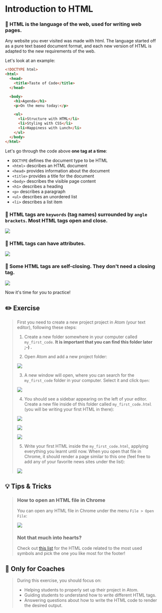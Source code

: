 # Introduction to HTML

### 🌟 HTML is the language of the web, used for writing web pages.

Any website you ever visited was made with html. The language started off as a pure text based document format, and each new version of HTML is adapted to the new requirements of the web.

Let's look at an example:

```html
<!DOCTYPE html>
<html>
  <head>
    <title>Taste of Code</title>
  </head>

  <body>
    <h1>Agenda</h1>
    <p>On the menu today:</p>

    <ul>
      <li>Structure with HTML</li>
      <li>Styling with CSS</li>
      <li>Happiness with Lunch</li>
    </ul>
  </body>
</html>
```

Let's go through the code above **one tag at a time**:

* `DOCTYPE` defines the document type to be HTML
* `<html>` describes an HTML document
* `<head>` provides information about the document
* `<title>` provides a title for the document
* `<body>` describes the visible page content
* `<h1>` describes a heading
* `<p>` describes a paragraph
* `<ul>` describes an unordered list
* `<li>` describes a list item

### 🌟 HTML tags are `keywords` (tag names) surrounded by `angle brackets`. Most HTML tags open and close.

[![](http://cd.sseu.re/20170208-4ri4d.png)](http://cd.sseu.re/20170208-4ri4d.png)

### 🌟 HTML tags can have attributes.

[![](http://cd.sseu.re/20170209-lsyri.png)](http://cd.sseu.re/20170209-lsyri.png)

### 🌟 Some HTML tags are self-closing. They don't need a closing tag.

[![](http://cd.sseu.re/20170209-c91ke.png)](http://cd.sseu.re/20170209-c91ke.png)

Now it's time for you to practice!






## ✏️ Exercise

> First you need to create a new project project in Atom (your text editor), following these steps:
>
> 1. Create a new folder somewhere in your computer called `my_first_code`. **It is important that you can find this folder later ;-) .**
>
> 2. Open Atom and add a new project folder:
>
>   [![](http://cd.sseu.re/20170208-9cw7z.png)](http://cd.sseu.re/20170208-9cw7z.png)
>
> 3. A new window will open, where you can search for the `my_first_code` folder in your computer. Select it and click `Open`:
>
>   [![](http://cd.sseu.re/20170208-3o9j6.png)](http://cd.sseu.re/20170208-3o9j6.png)
>
> 4. You should see a sidebar appearing on the left of your editor. Create a new file inside of this folder called `my_first_code.html` (you will be writing your first HTML in there):
>
>   [![](http://cd.sseu.re/20170208-vy91b.png)](http://cd.sseu.re/20170208-vy91b.png)
>
>   [![](http://cd.sseu.re/20170208-2ohp4.png)](http://cd.sseu.re/20170208-2ohp4.png)
>
>   [![](http://cd.sseu.re/20170208-pn3c0.png)](http://cd.sseu.re/20170208-pn3c0.png)
>
> 5. Write your first HTML inside the `my_first_code.html`, applying everything you learnt until now. When you open that file in Chrome, it should render a page similar to this one (feel free to add any of your favorite news sites under the list):
>
> ![](https://cd.sseu.re/Taste_of_Code_2019-01-23_16-24-10.png)






## 💡 Tips & Tricks

> ### How to open an HTML file in Chrome
>
> You can open any HTML file in Chrome under the menu `File > Open File`:
>
> [![](http://cd.sseu.re/20170208-5g4jj.png)](http://cd.sseu.re/20170208-5g4jj.png)
>
> ### Not that much into hearts?
>
> Check out [this list](https://www.w3schools.com/charsets/ref_utf_symbols.asp) for the HTML code related to the most used symbols and pick the one you like most for the footer!



## 🎩 Only for Coaches

> During this exercise, you should focus on:
>
> + Helping students to properly set up their project in Atom.
> + Guiding students to understand how to write different HTML tags.
> + Answering questions about how to write the HTML code to render the desired output.
